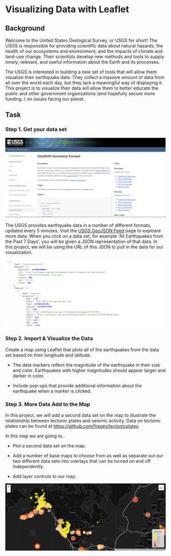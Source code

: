 # Visualizing Data with Leaflet

## Background

Welcome to the United States Geological Survey, or USGS for short! The USGS is responsible for providing scientific 
data about natural hazards, the health of our ecosystems and environment; and the impacts of climate and land-use change. 
Their scientists develop new methods and tools to supply timely, relevant, and useful information about the Earth and its processes.

The USGS is interested in building a new set of tools that will allow them visualize their earthquake data. They collect a massive amount of data from 
all over the world each day, but they lack a meaningful way of displaying it. This project is to visualize their data will allow them to 
better educate the public and other government organizations (and hopefully secure more funding..) on issues facing our planet.

## Task

### Step 1. **Get your data set**
![png](Images/3-Data.png)

The USGS provides earthquake data in a number of different formats, updated every 5 minutes. 
Visit the [USGS GeoJSON Feed](http://earthquake.usgs.gov/earthquakes/feed/v1.0/geojson.php) 
page to exploare more data. When you click on a data set, for example 'All Earthquakes 
from the Past 7 Days', you will be given a JSON representation of that data. In this project, we will be using the 
URL of this JSON to pull in the data for our visualization.

![png](Images/4-JSON.png)
    
### Step 2. **Import & Visualize the Data**
Create a map using Leaflet that plots all of the earthquakes from the data set based on their longitude and latitude.

* The data markers reflect the magnitude of the earthquake in their size and color. Earthquakes with higher magnitudes should appear larger and darker in color.

* Include pop-ups that provide additional information about the earthquake when a marker is clicked.

### Step 3. **More Data Add to the Map**
In this project, we will add a second data set on the map to illustrate the relationship between tectonic plates and seismic activity. 
Data on tectonic plates can be found at <https://github.com/fraxen/tectonicplates>.

In this step we are going to..

* Plot a second data set on the map.

* Add a number of base maps to choose from as well as separate out our two different data sets into overlays that can be turned on and off independently.

* Add layer controls to our map.

![png](Images/Dark.png)
